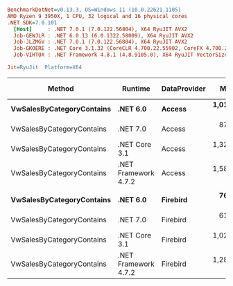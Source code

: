 ``` ini

BenchmarkDotNet=v0.13.3, OS=Windows 11 (10.0.22621.1105)
AMD Ryzen 9 3950X, 1 CPU, 32 logical and 16 physical cores
.NET SDK=7.0.101
  [Host]     : .NET 7.0.1 (7.0.122.56804), X64 RyuJIT AVX2
  Job-GEWJLR : .NET 6.0.13 (6.0.1322.58009), X64 RyuJIT AVX2
  Job-JLZMGV : .NET 7.0.1 (7.0.122.56804), X64 RyuJIT AVX2
  Job-GKOERE : .NET Core 3.1.32 (CoreCLR 4.700.22.55902, CoreFX 4.700.22.56512), X64 RyuJIT AVX2
  Job-VIHTOX : .NET Framework 4.8.1 (4.8.9105.0), X64 RyuJIT VectorSize=256

Jit=RyuJit  Platform=X64  

```
|                    Method |              Runtime | DataProvider |       Mean | Ratio |    Gen0 |   Gen1 | Allocated | Alloc Ratio |
|-------------------------- |--------------------- |------------- |-----------:|------:|--------:|-------:|----------:|------------:|
| **VwSalesByCategoryContains** |             **.NET 6.0** |       **Access** | **1,014.4 μs** |  **0.64** | **33.2031** | **3.9063** | **272.45 KB** |        **0.79** |
| VwSalesByCategoryContains |             .NET 7.0 |       Access |   873.5 μs |  0.55 | 29.2969 | 3.9063 | 251.51 KB |        0.73 |
| VwSalesByCategoryContains |        .NET Core 3.1 |       Access | 1,323.1 μs |  0.84 | 33.2031 | 1.9531 | 278.15 KB |        0.80 |
| VwSalesByCategoryContains | .NET Framework 4.7.2 |       Access | 1,581.7 μs |  1.00 | 54.6875 | 3.9063 |  346.8 KB |        1.00 |
|                           |                      |              |            |       |         |        |           |             |
| **VwSalesByCategoryContains** |             **.NET 6.0** |     **Firebird** |   **761.7 μs** |  **0.59** | **23.4375** |      **-** | **201.35 KB** |        **0.73** |
| VwSalesByCategoryContains |             .NET 7.0 |     Firebird |   618.3 μs |  0.48 | 21.4844 | 0.9766 | 180.25 KB |        0.66 |
| VwSalesByCategoryContains |        .NET Core 3.1 |     Firebird | 1,029.3 μs |  0.81 | 23.4375 |      - | 206.13 KB |        0.75 |
| VwSalesByCategoryContains | .NET Framework 4.7.2 |     Firebird | 1,280.6 μs |  1.00 | 42.9688 | 1.9531 | 274.09 KB |        1.00 |
